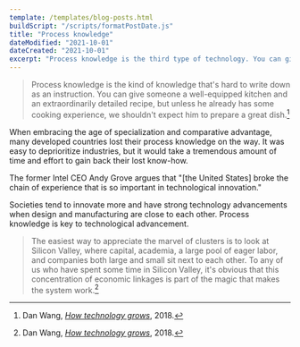 ```yaml
---
template: /templates/blog-posts.html
buildScript: "/scripts/formatPostDate.js"
title: "Process knowledge"
dateModified: "2021-10-01"
dateCreated: "2021-10-01"
excerpt: "Process knowledge is the third type of technology. You can give someone the best equipment and instructions, but nothing can replace the know-how and experience."
---
```


> Process knowledge is the kind of knowledge that's hard to write down as an instruction. You can give someone a well-equipped kitchen and an extraordinarily detailed recipe, but unless he already has some cooking experience, we shouldn't expect him to prepare a great dish.[^1]

When embracing the age of specialization and comparative advantage, many developed countries lost their process knowledge on the way. It was easy to deprioritize industries, but it would take a tremendous amount of time and effort to gain back their lost know-how.

The former Intel CEO Andy Grove argues that "[the United States] broke the chain of experience that is so important in technological innovation."

Societies tend to innovate more and have strong technology advancements when design and manufacturing are close to each other. Process knowledge is key to technological advancement.

> The easiest way to appreciate the marvel of clusters is to look at Silicon Valley, where capital, academia, a large pool of eager labor, and companies both large and small sit next to each other. To any of us who have spent some time in Silicon Valley, it's obvious that this concentration of economic linkages is part of the magic that makes the system work.[^2]

[^1]: Dan Wang, _[How technology grows](https://danwang.co/how-technology-grows/)_, 2018.
[^2]: Dan Wang, _[How technology grows](https://danwang.co/how-technology-grows/)_, 2018.
